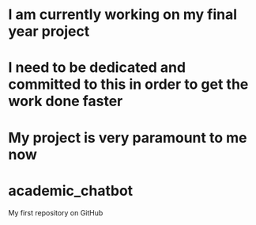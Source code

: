 
# I am currently working on my final year project
# I need to  be dedicated and committed to this in order to get the work done faster
# My project is very paramount to me now

# academic_chatbot
My first repository on GitHub

